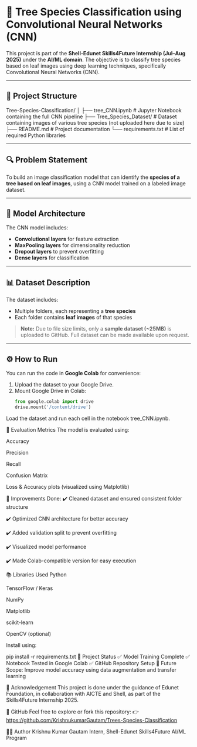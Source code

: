 # 🌳 Tree Species Classification using Convolutional Neural Networks (CNN)

This project is part of the **Shell-Edunet Skills4Future Internship (Jul–Aug 2025)** under the **AI/ML domain**. The objective is to classify tree species based on leaf images using deep learning techniques, specifically Convolutional Neural Networks (CNN).

---

## 📁 Project Structure

Tree-Species-Classification/
│
├── tree_CNN.ipynb # Jupyter Notebook containing the full CNN pipeline
├── Tree_Species_Dataset/ # Dataset containing images of various tree species (not uploaded here due to size)
├── README.md # Project documentation
└── requirements.txt # List of required Python libraries



---

## 🔍 Problem Statement

To build an image classification model that can identify the **species of a tree based on leaf images**, using a CNN model trained on a labeled image dataset.

---

## 🧠 Model Architecture

The CNN model includes:
- **Convolutional layers** for feature extraction
- **MaxPooling layers** for dimensionality reduction
- **Dropout layers** to prevent overfitting
- **Dense layers** for classification

---

## 📊 Dataset Description

The dataset includes:
- Multiple folders, each representing a **tree species**
- Each folder contains **leaf images** of that species

> **Note:** Due to file size limits, only a **sample dataset (~25MB)** is uploaded to GitHub. Full dataset can be made available upon request.

---

## ⚙️ How to Run

You can run the code in **Google Colab** for convenience:

1. Upload the dataset to your Google Drive.
2. Mount Google Drive in Colab:
   ```python
   from google.colab import drive
   drive.mount('/content/drive')
Load the dataset and run each cell in the notebook tree_CNN.ipynb.

🧪 Evaluation Metrics
The model is evaluated using:

Accuracy

Precision

Recall

Confusion Matrix

Loss & Accuracy plots (visualized using Matplotlib)

🔧 Improvements Done:
✔️ Cleaned dataset and ensured consistent folder structure

✔️ Optimized CNN architecture for better accuracy

✔️ Added validation split to prevent overfitting

✔️ Visualized model performance

✔️ Made Colab-compatible version for easy execution

📚 Libraries Used
Python 

TensorFlow / Keras

NumPy

Matplotlib

scikit-learn

OpenCV (optional)

Install using:


pip install -r requirements.txt
📌 Project Status
✅ Model Training Complete
✅ Notebook Tested in Google Colab
✅ GitHub Repository Setup
🔁 Future Scope: Improve model accuracy using data augmentation and transfer learning

📎 Acknowledgement
This project is done under the guidance of Edunet Foundation, in collaboration with AICTE and Shell, as part of the Skills4Future Internship 2025.

🔗 GitHub
Feel free to explore or fork this repository:
👉 https://github.com/KrishnukumarGautam/Trees-Species-Classification

🧑‍💻 Author
Krishnu Kumar Gautam
Intern, Shell-Edunet Skills4Future AI/ML Program
